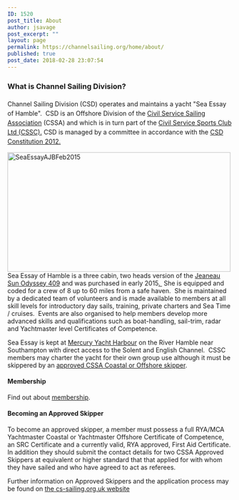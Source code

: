 ```yaml
---
ID: 1520
post_title: About
author: jsavage
post_excerpt: ""
layout: page
permalink: https://channelsailing.org/home/about/
published: true
post_date: 2018-02-28 23:07:54
---
```

<h3 style="line-height: 1.5em;">What is Channel Sailing Division?</h3>
<p style="line-height: 1.5em;"><span style="line-height: 1.5em;">Channel Sailing Division (CSD) </span>operates and maintains a yacht "Sea Essay of Hamble".  CSD is an Offshore Division of the <a href="http://www.cs-sailing.org/" target="_blank" rel="noopener noreferrer">Civil Service Sailing Association</a> (CSSA) and which is in turn part of the <a href="http://www.cssc.co.uk/" target="_blank" rel="noopener noreferrer">Civil Service Sports Club Ltd (CSSC).</a> CSD is managed by a committee in accordance with the <a href="//channelsailing.org/wp-content/uploads/2013/03/csd-constitution-2012.doc">CSD Constitution 2012.</a></p>
<a href="//channelsailing.org/wp-content/uploads/2015/02/seaessayajbfeb2015-e1425029039198.jpeg"><img class=" size-large wp-image-589 aligncenter" src="//channelsailing.org/wp-content/uploads/2015/02/seaessayajbfeb2015-e1425029039198.jpeg?w=500" alt="SeaEssayAJBFeb2015" width="500" height="268" /></a>Sea Essay of Hamble is a three cabin, two heads version of the <a href="http://www.sea-ventures.co.uk/jeanneau/sunodyssey/409">Jeaneau Sun Odyssey 409</a> and was purchased in early 2015<a href="https://channelsailing.wordpress.com/2015/04/11/photos-from-the-naming-ceremony/">. </a> She is equipped and coded for a crew of 8 up to 60 miles from a safe haven.  She is maintained by a dedicated team of volunteers and is made available to members at all skill levels for introductory day sails, training, private charters and Sea Time / cruises.  Events are also organised to help members develop more advanced skills and qualifications such as boat-handling, sail-trim, radar and Yachtmaster level Certificates of Competence.

Sea Essay is kept at <a title="Mercury Yacht Harbour" href="https://channelsailing.wordpress.com/home-2/mercury-yacht-harbour/" target="_blank" rel="noopener noreferrer">Mercury Yacht Harbour</a> on the River Hamble near Southampton with direct access to the Solent and English Channel.  CSSC members may charter the yacht for their own group use although it must be skippered by an <a title="How to become and CSSA Approved Skipper" href="http://www.cs-sailing.org/html/cssa_skippers.html" target="_blank" rel="noopener noreferrer">approved CSSA Coastal or Offshore skipper</a>.
<h4>Membership</h4>
Find out about <a href="//channelsailing.org/membership/">membership</a>.
<h4>Becoming an Approved Skipper</h4>
To become an approved skipper, a member must possess a full RYA/MCA Yachtmaster Coastal or Yachtmaster Offshore Certificate of Competence, an SRC Certificate and a currently valid, RYA approved, First Aid Certificate. In addition they should submit the contact details for two CSSA Approved Skippers at equivalent or higher standard that that applied for with whom they have sailed and who have agreed to act as referees.

Further information on Approved Skippers and the application process may be found on <a href="http://cs-sailing.org.uk/membership/" target="_blank" rel="noopener noreferrer">the cs-sailing.org.uk website</a>

&nbsp;